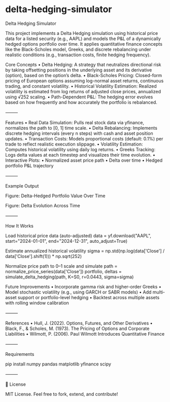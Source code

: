 # delta-hedging-simulator

Delta Hedging Simulator

This project implements a Delta Hedging simulation using historical price data for a listed security (e.g., AAPL) and models the P&L of a dynamically hedged options portfolio over time. It applies quantitative finance concepts like the Black-Scholes model, Greeks, and discrete rebalancing under realistic conditions (e.g., transaction costs, finite hedging frequency).

Core Concepts
	•	Delta Hedging: A strategy that neutralizes directional risk by taking offsetting positions in the underlying asset and its derivative (option), based on the option’s delta.
	•	Black-Scholes Pricing: Closed-form pricing of European options assuming log-normal asset returns, continuous trading, and constant volatility.
	•	Historical Volatility Estimation: Realized volatility is estimated from log returns of adjusted close prices, annualized using √252 scaling.
	•	Path-Dependent P&L: The hedging error evolves based on how frequently and how accurately the portfolio is rebalanced.

⸻

Features
	•	Real Data Simulation: Pulls real stock data via yfinance, normalizes the path to [0, 1] time scale.
	•	Delta Rebalancing: Implements discrete hedging intervals (every n steps) with cash and asset position updates.
	•	Transaction Costs: Models proportional costs (default: 0.1%) per trade to reflect realistic execution slippage.
	•	Volatility Estimation: Computes historical volatility using daily log returns.
	•	Greeks Tracking: Logs delta values at each timestep and visualizes their time evolution.
	•	Interactive Plots:
	•	Normalized asset price path
	•	Delta over time
	•	Hedged portfolio P&L trajectory

⸻

Example Output

Figure: Delta-Hedged Portfolio Value Over Time

Figure: Delta Evolution Across Time

⸻

How It Works

Load historical price data (auto-adjusted)
data = yf.download("AAPL", start="2024-01-01", end="2024-12-31", auto_adjust=True)

Estimate annualized historical volatility
sigma = np.std(np.log(data['Close'] / data['Close'].shift(1))) * np.sqrt(252)

Normalize price path to 0–1 scale and simulate
path = normalize_price_series(data['Close'])
portfolio, deltas = simulate_delta_hedging(path, K=S0, r=0.0443, sigma=sigma)



Future Improvements
	•	Incorporate gamma risk and higher-order Greeks
	•	Model stochastic volatility (e.g., using GARCH or SABR models)
	•	Add multi-asset support or portfolio-level hedging
	•	Backtest across multiple assets with rolling window calibration

⸻

References
	•	Hull, J. (2022). Options, Futures, and Other Derivatives
	•	Black, F., & Scholes, M. (1973). The Pricing of Options and Corporate Liabilities
	•	Wilmott, P. (2006). Paul Wilmott Introduces Quantitative Finance

⸻

Requirements

pip install numpy pandas matplotlib yfinance scipy


⸻

📌 License

MIT License. Feel free to fork, extend, and contribute!

